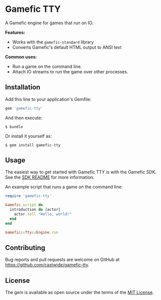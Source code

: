 # Gamefic TTY

A Gamefic engine for games that run on IO.

**Features:**

* Works with the `gamefic-standard` library
* Converts Gamefic's default HTML output to ANSI text

**Common uses:**

* Run a game on the command line.
* Attach IO streams to run the game over other processes.

## Installation

Add this line to your application's Gemfile:

```ruby
gem 'gamefic-tty'
```

And then execute:

    $ bundle

Or install it yourself as:

    $ gem install gamefic-tty

## Usage

The easiest way to get started with Gamefic TTY is with the Gamefic SDK. See the [SDK README](https://github.com/castwide/gamefic-sdk) for more information.

An example script that runs a game on the command line:

```ruby
require 'gamefic-tty'

Gamefic.script do
  introduction do |actor|
    actor.tell "Hello, world!"
  end
end

Gamefic::Tty::Engine.run
```

## Contributing

Bug reports and pull requests are welcome on GitHub at https://github.com/castwide/gamefic-tty.

## License

The gem is available as open source under the terms of the [MIT License](https://opensource.org/licenses/MIT).
